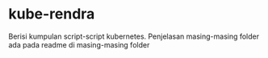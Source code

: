 # kube-rendra
Berisi kumpulan script-script kubernetes. Penjelasan masing-masing folder ada pada readme di masing-masing folder
